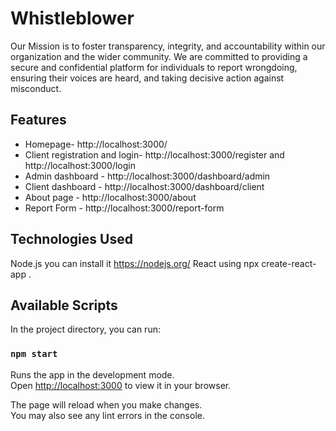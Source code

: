 # Whistleblower

Our Mission is to foster transparency, integrity, and accountability within our organization and the wider community. We are committed to providing a secure and confidential platform for individuals to report wrongdoing, ensuring their voices are heard, and taking decisive action against misconduct.

## Features
- Homepage- http://localhost:3000/
- Client registration and login- http://localhost:3000/register and http://localhost:3000/login
- Admin dashboard - http://localhost:3000/dashboard/admin
- Client dashboard - http://localhost:3000/dashboard/client
- About page - http://localhost:3000/about
- Report Form - http://localhost:3000/report-form

## Technologies Used
Node.js you can install it  https://nodejs.org/
 React using npx create-react-app .
 

## Available Scripts

In the project directory, you can run:

### `npm start`

Runs the app in the development mode.\
Open [http://localhost:3000](http://localhost:3000) to view it in your browser.

The page will reload when you make changes.\
You may also see any lint errors in the console.

